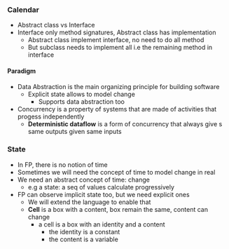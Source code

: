 ### Calendar
- Abstract class vs Interface
- Interface only method signatures, Abstract class has implementation
	- Abstract class implement interface, no need to do all method
	- But subclass needs to implement all i.e the remaining method in interface

#### Paradigm
- Data Abstraction is the main organizing principle for building software
	- Explicit state allows to model change
		- Supports data abstraction too
- Concurrency is a property of systems that are made of activities that progess independently
	- **Deterministic dataflow** is a form of concurrency that always give s same outputs given same inputs

### State
- In FP, there is no notion of time
- Sometimes we will need the concept of time to model change in real 
- We need an abstract concept of time: change
	- e.g a state: a seq of values calculate progressively
- FP can observe implicit state too, but we need explicit ones
	- We will extend the language to enable that
	- **Cell** is a box with a content, box remain the same, content can change
		- a cell is a box with an identity and a content
			- the identity is a constant
			- the content is a variable

